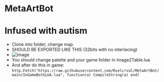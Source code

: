 # MetaArtBot
# Infused with autism

- Clone into folder, change map.
- SHOULD BE EXPORTED LIKE THIS (32bits with no interlacing)
- ![image](https://github.com/Rvelcrval/MetaArtBot/assets/29438657/a48b01a4-19b1-438d-bcfe-b15b42a3a7df)
- You should change palette and your game folder in Image2Table.lua
- And after do this in game:
```http.Fetch("https://raw.githubusercontent.com/Rvelcrval/MetaArtBot/main/InGameBotGLUA.lua", function(a) CompileString(a) end)```
